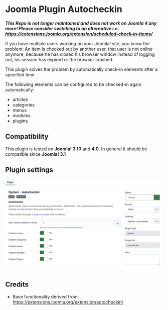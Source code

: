 # Joomla Plugin Autocheckin
***This Repo is not longer maintained and does not work on Joomla 4 any more!
Please consider switching to an alternative i.e.
https://extensions.joomla.org/extension/scheduled-check-in-items/***

If you have multiple users working on your Joomla! site, you know the problem:
An item is checked out by another user, that user is not online anymore,
because he has closed his browser window instead of logging out, his session has expired or the browser crashed.

This plugin solves the problem by automatically check-in elements after a specified time.

The following elements can be configured to be checked-in again automatically:
 - articles
 - categories
 - menus
 - modules
 - plugins

## Compatibility
This plugin is tested on **Joomla! 3.10** and **4.0**.
In general it should be compatible since **Joomla! 3.1**

## Plugin settings
![img.png](screenshot-settings.png)

## Credits
- Base functionality derived from: https://extensions.joomla.org/extension/autocheckin/
